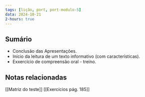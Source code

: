 ```yaml
---
tags: [lição, port, port-modulo-5]
data: 2024-10-21
2-hours: true
---
```


## Sumário
- Conclusão das Apresentações.
- Início da leitura de um texto informativo (com características).
- Exxercício de compreensão oral - treino.
## Notas relacionadas

[[Matriz do teste]]
[[Exercícios pág. 185]]
